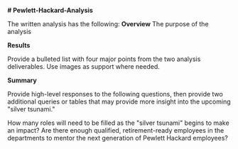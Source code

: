 **# Pewlett-Hackard-Analysis**

The written analysis has the following:
**Overview**
The purpose of the analysis

**Results**

Provide a bulleted list with four major points from the two analysis deliverables. Use images as support where needed.

**Summary**

Provide high-level responses to the following questions, then provide two additional queries or tables that may provide more insight into the upcoming "silver tsunami."

How many roles will need to be filled as the "silver tsunami" begins to make an impact?
Are there enough qualified, retirement-ready employees in the departments to mentor the next generation of Pewlett Hackard employees?

